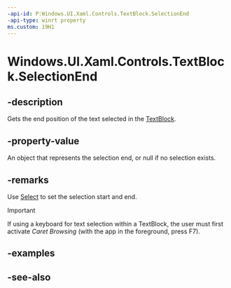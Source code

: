 ```yaml
---
-api-id: P:Windows.UI.Xaml.Controls.TextBlock.SelectionEnd
-api-type: winrt property
ms.custom: 19H1
---
```


<!-- Property syntax
public Windows.UI.Xaml.Documents.TextPointer SelectionEnd { get; }
-->

# Windows.UI.Xaml.Controls.TextBlock.SelectionEnd

## -description

Gets the end position of the text selected in the [TextBlock](textblock.md).



## -property-value

An object that represents the selection end, or null if no selection exists.

## -remarks

Use [Select](textblock_select_694729799.md) to set the selection start and end.

> [!IMPORTANT]
> If using a keyboard for text selection within a TextBlock, the user must first activate *Caret Browsing* (with the app in the foreground, press F7).

## -examples

## -see-also
